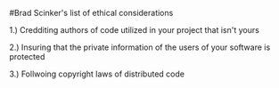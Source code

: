 #Brad Scinker's list of ethical considerations 

1.) Credditing authors of code utilized in your project that isn't yours

2.) Insuring that the private information of the users of your software is protected

3.) Follwoing copyright laws of distributed code
